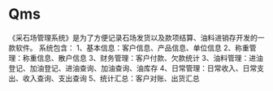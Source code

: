 # Qms
 《采石场管理系统》是为了方便记录石场发货以及款项结算、油料进销存开发的一款软件。 系统包含： 1、基本信息：客户信息、产品信息、单位信息 2、称重管理：称重信息、散户信息 3、财务管理：客户付款、欠款统计 3、油料管理：进油登记、加油登记、进油查询、加油查询、油库存 4、日常管理：日常收入、日常支出、收入查询、支出查询 5、统计汇总：客户对账、出货汇总 
